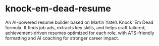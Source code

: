 # knock-em-dead-resume
An AI-powered resume builder based on Martin Yate’s Knock ’Em Dead formula. It finds job ads, extracts key skills, and helps craft tailored, achievement-driven resumes optimized for each role, with ATS-friendly formatting and AI coaching for stronger career impact.
